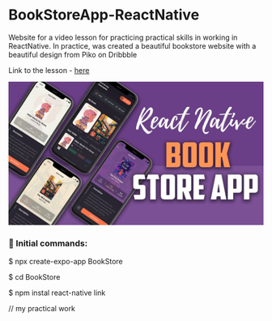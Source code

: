 # BookStoreApp-ReactNative

<p>Website for a video lesson for practicing practical skills in working in ReactNative. 
In practice, was created a beautiful bookstore website with a beautiful design from Piko on Dribbble</p>

<p>Link to the lesson - <a href="https://www.youtube.com/watch?v=PEI38Pa8ZYM&list=PLS1akX7gZoxEjaZKrEoiIF-uZLj_m2vqh&index=9">here</a></p>

![Alt text](image.png)

<h3>🌠 Initial commands:</h3>
<p>$ npx create-expo-app BookStore</p>
<p>$ cd BookStore</p>
<p>$ npm instal react-native link</p>


// my practical work